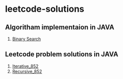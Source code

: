 # leetcode-solutions


## Algoritham implementaion in JAVA
1. [Binary Search](https://github.com/asraful/leetcode-solutions/blob/main/src/org/asraful/algo/BinarySearch.java)

## Leetcode problem solutions in JAVA
1. [Iterative_852](https://github.com/asraful/leetcode-solutions/blob/main/src/org/asraful/Solution_iterative_852.java)
2. [Recursive_852](https://github.com/asraful/leetcode-solutions/blob/main/src/org/asraful/Solution_recursive_852.java)

